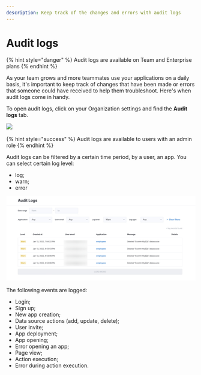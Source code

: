 ```yaml
---
description: Keep track of the changes and errors with audit logs
---
```


# Audit logs

{% hint style="danger" %}
Audit logs are available on Team and Enterprise plans
{% endhint %}

As your team grows and more teammates use your applications on a daily basis, it's important to keep track of changes that have been made or errors that someone could have received to help them troubleshoot. Here's when audit logs come in handy.

To open audit logs, click on your Organization settings and find the **Audit logs** tab.

![](../../.gitbook/assets/ALsOpt.gif)

{% hint style="success" %}
Audit logs are available to users with an admin role
{% endhint %}

Audit logs can be filtered by a certain time period, by a user, an app. You can select certain log level:

* log;
* warn;
* error

![](../../.gitbook/assets/6480071696.jpeg)

The following events are logged:

* Login;
* Sign up;
* New app creation;
* Data source actions (add, update, delete);
* User invite;
* App deployment;
* App opening;
* Error opening an app;
* Page view;
* Action execution;
* Error during action execution.
